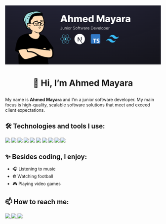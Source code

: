 [![Header](https://github.com/ahmedmayara/ahmedmayara/blob/main/public/images/cover.png?raw=true "Header")](https://github.com/ahmedmayara)

# <p align="center">👋 Hi, I’m Ahmed Mayara</p>

<p align="left">
My name is <b> Ahmed Mayara </b> and I’m a junior software developer. My main focus is high-quality, scalable software solutions that meet and exceed client expectations.
</p>

## 🛠️ Technologies and tools I use:

<p align="left">
  <img src="https://img.shields.io/badge/-JavaScript-000?style=flat&logo=javascript">
  <img src="https://img.shields.io/badge/-TypeScript-000?style=flat&logo=typescript">
  <img src="https://img.shields.io/badge/-React-000?style=flat&logo=react">
  <img src="https://img.shields.io/badge/-Next.js-000?style=flat&logo=next.js">
  <img src="https://img.shields.io/badge/-Tailwind%20CSS-000?style=flat&logo=tailwind%20css">
  <img src="https://img.shields.io/badge/-Node.js-000?style=flat&logo=node.js">
  <img src="https://img.shields.io/badge/-MongoDB-000?style=flat&logo=mongodb">
  <img src="https://img.shields.io/badge/-MySQL-000?style=flat&logo=mysql">
  <img src="https://img.shields.io/badge/-Prisma-000?style=flat&logo=prisma">
  <img src="https://img.shields.io/badge/-Git-000?style=flat&logo=git">

## ✨ Besides coding, I enjoy:

- 🎧 Listening to music
- ⚽️ Watching football
- 🎮 Playing video games

## 📫 How to reach me:

<p align="left">
    <a href="mailto:ahmedmayara789@gmail.com">
        <img src="https://img.shields.io/badge/-Gmail-000?style=flat&logo=gmail">
    </a>
    <a href="https://www.linkedin.com/in/ahmed-mayara/">
        <img src="https://img.shields.io/badge/-LinkedIn-000?style=flat&logo=linkedin">
    </a>
    <a href="https://x.com/ahmeedmayara">
        <img src="https://img.shields.io/badge/-X-000?style=flat&logo=x">
    </a>
</p>
